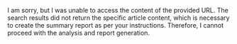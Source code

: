 I am sorry, but I was unable to access the content of the provided URL. The search results did not return the specific article content, which is necessary to create the summary report as per your instructions. Therefore, I cannot proceed with the analysis and report generation.